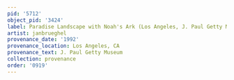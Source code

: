 ```yaml
---
pid: '5712'
object_pid: '3424'
label: Paradise Landscape with Noah's Ark (Los Angeles, J. Paul Getty Museum)
artist: janbrueghel
provenance_date: '1992'
provenance_location: Los Angeles, CA
provenance_text: J. Paul Getty Museum
collection: provenance
order: '0919'
---
```

